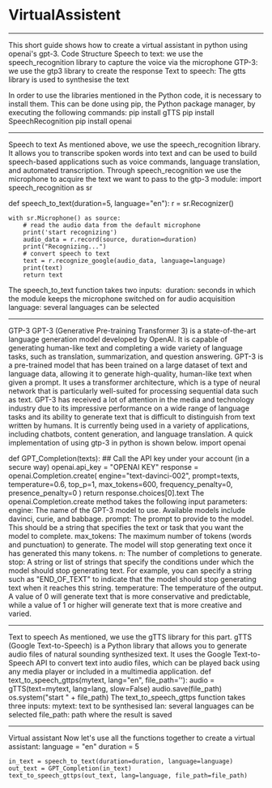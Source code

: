 # VirtualAssistent

---

This short guide shows how to create a virtual assistant in python using openai's gpt-3.
Code Structure
Speech to text: we use the speech_recognition library to capture the voice via the microphone
GTP-3: we use the gtp3 library to create the response
Text to speech: The gtts library is used to synthesise the text

In order to use the libraries mentioned in the Python code, it is necessary to install them. This can be done using pip, the Python package manager, by executing the following commands:
pip install gTTS
pip install SpeechRecognition
pip install openai

---

Speech to text
As mentioned above, we use the speech_recognition library. It allows you to transcribe spoken words into text and can be used to build speech-based applications such as voice commands, language translation, and automated transcription.
Through speech_recognition we use the microphone to acquire the text we want to pass to the gtp-3 module:
import speech_recognition as sr

def speech_to_text(duration=5, language="en"):
    r = sr.Recognizer()

    with sr.Microphone() as source:
        # read the audio data from the default microphone
        print('start recognizing')
        audio_data = r.record(source, duration=duration)
        print("Recognizing...")
        # convert speech to text
        text = r.recognize_google(audio_data, language=language)
        print(text)
        return text
The speech_to_text function takes two inputs: 
duration: seconds in which the module keeps the microphone switched on for audio acquisition
language: several languages can be selected

---

GTP-3
GPT-3 (Generative Pre-training Transformer 3) is a state-of-the-art language generation model developed by OpenAI. It is capable of generating human-like text and completing a wide variety of language tasks, such as translation, summarization, and question answering.
GPT-3 is a pre-trained model that has been trained on a large dataset of text and language data, allowing it to generate high-quality, human-like text when given a prompt. It uses a transformer architecture, which is a type of neural network that is particularly well-suited for processing sequential data such as text.
GPT-3 has received a lot of attention in the media and technology industry due to its impressive performance on a wide range of language tasks and its ability to generate text that is difficult to distinguish from text written by humans. It is currently being used in a variety of applications, including chatbots, content generation, and language translation.
A quick implementation of using gtp-3 in python is shown below.
import openai

def GPT_Completion(texts):
    ## Call the API key under your account (in a secure way)
    openai.api_key = "OPENAI KEY"
    response = openai.Completion.create(
        engine="text-davinci-002",
        prompt=texts,
        temperature=0.6,
        top_p=1,
        max_tokens=600,
        frequency_penalty=0,
        presence_penalty=0
    )
    return response.choices[0].text
The openai.Completion.create method takes the following input parameters:
engine: The name of the GPT-3 model to use. Available models include davinci, curie, and babbage.
prompt: The prompt to provide to the model. This should be a string that specifies the text or task that you want the model to complete.
max_tokens: The maximum number of tokens (words and punctuation) to generate. The model will stop generating text once it has generated this many tokens.
n: The number of completions to generate.
stop: A string or list of strings that specify the conditions under which the model should stop generating text. For example, you can specify a string such as "END_OF_TEXT" to indicate that the model should stop generating text when it reaches this string.
temperature: The temperature of the output. A value of 0 will generate text that is more conservative and predictable, while a value of 1 or higher will generate text that is more creative and varied.

---

Text to speech
As mentioned, we use the gTTS library for this part. gTTS (Google Text-to-Speech) is a Python library that allows you to generate audio files of natural sounding synthesized text. It uses the Google Text-to-Speech API to convert text into audio files, which can be played back using any media player or included in a multimedia application.
def text_to_speech_gttps(mytext, lang="en", file_path=''):
    audio = gTTS(text=mytext, lang=lang, slow=False)
    audio.save(file_path)
    os.system("start " + file_path)
The text_to_speech_gttps function takes three inputs:
mytext: text to be synthesised
lan: several languages can be selected
file_path: path where the result is saved

---

Virtual assistant
Now let's use all the functions together to create a virtual assistant:
    language = "en"
    duration = 5

    in_text = speech_to_text(duration=duration, language=language)
    out_text = GPT_Completion(in_text)
    text_to_speech_gttps(out_text, lang=language, file_path=file_path)
